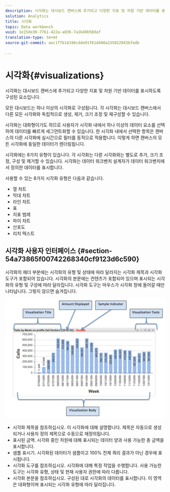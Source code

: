 ```yaml
---
description: 시각화는 대시보드 캔버스에 추가되고 다양한 지표 및 차원 기반 데이터를 표시하도록 구성된 요소입니다.
solution: Analytics
title: 시각화
topic: Data workbench
uuid: 1e15de30-7761-422a-a836-7a1b49b58daf
translation-type: tm+mt
source-git-commit: aec1f7b14198cdde91f61d490a235022943bfedb

---
```



# 시각화{#visualizations}

시각화는 대시보드 캔버스에 추가되고 다양한 지표 및 차원 기반 데이터를 표시하도록 구성된 요소입니다.

모든 대시보드는 하나 이상의 시각화로 구성됩니다. 각 시각화는 대시보드 캔버스에서 다른 모든 시각화와 독립적으로 생성, 제거, 크기 조정 및 재구성할 수 있습니다.

시각화는 대화형이기도 하므로 사용자가 시각화 내에서 하나 이상의 데이터 요소를 선택하여 데이터를 빠르게 세그먼트화할 수 있습니다. 한 시각화 내에서 선택한 항목은 캔버스의 다른 시각화에 실시간으로 필터를 동적으로 적용합니다. 이렇게 하면 캔버스의 모든 시각화에 동일한 데이터가 렌더링됩니다.

시각화에는 8가지 유형이 있습니다. 각 시각화는 다른 시각화와는 별도로 추가, 크기 조정, 구성 및 제거할 수 있습니다. 시각화는 데이터 워크벤치 설계자가 데이터 워크벤치에서 정의한 데이터를 표시합니다.

사용할 수 있는 8가지 시각화 유형은 다음과 같습니다.

* 열 차트
* 막대 차트
* 라인 차트
* 표
* 지표 범례
* 파이 차트
* 산포도
* 리치 텍스트

## 시각화 사용자 인터페이스 {#section-54a73865f00742268340cf9123d6c590}

시각화의 헤더 부분에는 시각화의 유형 및 상태에 따라 달라지는 시각화 제목과 시각화 도구가 포함되어 있습니다. 시각화의 본문에는 컨텐츠가 포함되어 있으며 표시되는 시각화의 유형 및 구성에 따라 달라집니다. 시각화 도구는 마우스가 시각화 창에 들어갈 때만 나타납니다. 그렇지 않으면 숨겨집니다.

![](assets/visualization.png)

* 시각화 제목을 참조하십시오. 이 시각화에 대해 설명합니다. 제목은 자동으로 생성되거나 사용자 정의 제목으로 수동으로 재정의됩니다.
* 표시된 금액. 시각화 중인 차원에 대해 표시되는 데이터 양과 사용 가능한 총 금액을 표시합니다.
* 샘플 표시기. 시각화된 데이터가 샘플이고 100% 전체 쿼리 결과가 아닌 경우에 표시됩니다.
* 시각화 도구를 참조하십시오. 시각화에 대해 특정 작업을 수행합니다. 사용 가능한 도구는 시각화 유형, 상태 및 현재 사용자 권한에 따라 다릅니다.
* 시각화 본문을 참조하십시오. 구성된 대로 시각화의 데이터를 표시합니다. 이 영역은 대화형이며 표시되는 시각화 유형에 따라 달라집니다.

